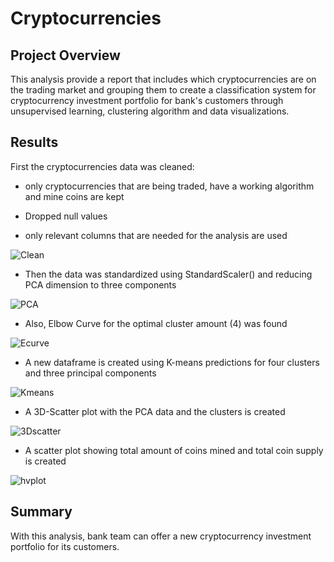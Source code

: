 # Cryptocurrencies
## Project Overview
This analysis provide a report that includes which cryptocurrencies are on the trading market and grouping them to create a classification system for cryptocurrency investment portfolio for bank's customers through unsupervised learning, clustering algorithm and data visualizations.

## Results
First the cryptocurrencies data was cleaned:

- only cryptocurrencies that are being traded, have a working algorithm and mine coins are kept

- Dropped null values 

- only relevant columns that are needed for the analysis are used

![Clean](https://user-images.githubusercontent.com/109990578/209356498-4ce17a2c-1f87-4346-ab3b-f42beb1060c1.png)

- Then the data was standardized using StandardScaler() and reducing PCA dimension to three components

![PCA](https://user-images.githubusercontent.com/109990578/209356786-6a1073c9-a152-4eaf-bff2-7887741c87af.png)

- Also, Elbow Curve for the optimal cluster amount (4) was found

![Ecurve](https://user-images.githubusercontent.com/109990578/209356907-db8fe8cf-8e18-42a9-9054-67b22d258e4b.png)

- A new dataframe is created using K-means predictions for four clusters and three principal components

![Kmeans](https://user-images.githubusercontent.com/109990578/209357049-0a44fefb-786f-4e7d-bd05-8f091f3c7d70.png)

- A 3D-Scatter plot with the PCA data and the clusters is created

![3Dscatter](https://user-images.githubusercontent.com/109990578/209357154-ced1f394-382f-4fea-b30c-4cecc1dacad4.png)

- A scatter plot showing total amount of coins mined and total coin supply is created

![hvplot](https://user-images.githubusercontent.com/109990578/209357411-b0f445fc-874b-41a1-8010-2f35338d4437.png)

## Summary
With this analysis, bank team can offer a new cryptocurrency investment portfolio for its customers.

